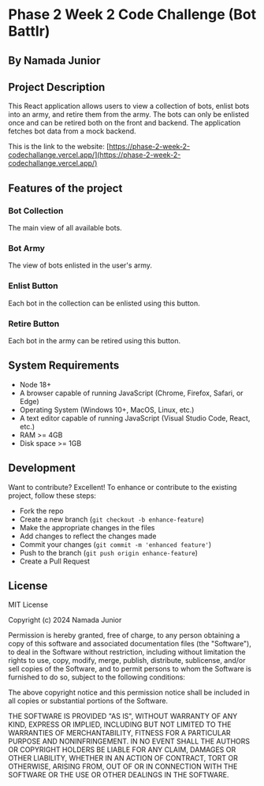 # Phase 2 Week 2 Code Challenge (Bot Battlr)

## By Namada Junior

## Project Description

This React application allows users to view a collection of bots, enlist bots into an army, and retire them from the army. The bots can only be enlisted once and can be retired both on the front and backend. The application fetches bot data from a mock backend.

This is the link to the website: [https://phase-2-week-2-codechallange.vercel.app/](https://phase-2-week-2-codechallange.vercel.app/)

## Features of the project

### Bot Collection
The main view of all available bots.


### Bot Army
The view of bots enlisted in the user's army.


### Enlist Button
Each bot in the collection can be enlisted using this button.


### Retire Button
Each bot in the army can be retired using this button.


## System Requirements

- Node 18+
- A browser capable of running JavaScript (Chrome, Firefox, Safari, or Edge)
- Operating System (Windows 10+, MacOS, Linux, etc.)
- A text editor capable of running JavaScript (Visual Studio Code, React, etc.)
- RAM >= 4GB
- Disk space >= 1GB

## Development

Want to contribute? Excellent! To enhance or contribute to the existing project, follow these steps:

- Fork the repo
- Create a new branch (`git checkout -b enhance-feature`)
- Make the appropriate changes in the files
- Add changes to reflect the changes made
- Commit your changes (`git commit -m 'enhanced feature'`)
- Push to the branch (`git push origin enhance-feature`)
- Create a Pull Request

## License

MIT License

Copyright (c) 2024 Namada Junior

Permission is hereby granted, free of charge, to any person obtaining a copy
of this software and associated documentation files (the "Software"), to deal
in the Software without restriction, including without limitation the rights
to use, copy, modify, merge, publish, distribute, sublicense, and/or sell
copies of the Software, and to permit persons to whom the Software is
furnished to do so, subject to the following conditions:

The above copyright notice and this permission notice shall be included in all
copies or substantial portions of the Software.

THE SOFTWARE IS PROVIDED "AS IS", WITHOUT WARRANTY OF ANY KIND, EXPRESS OR
IMPLIED, INCLUDING BUT NOT LIMITED TO THE WARRANTIES OF MERCHANTABILITY,
FITNESS FOR A PARTICULAR PURPOSE AND NONINFRINGEMENT. IN NO EVENT SHALL THE
AUTHORS OR COPYRIGHT HOLDERS BE LIABLE FOR ANY CLAIM, DAMAGES OR OTHER
LIABILITY, WHETHER IN AN ACTION OF CONTRACT, TORT OR OTHERWISE, ARISING FROM,
OUT OF OR IN CONNECTION WITH THE SOFTWARE OR THE USE OR OTHER DEALINGS IN THE
SOFTWARE.
